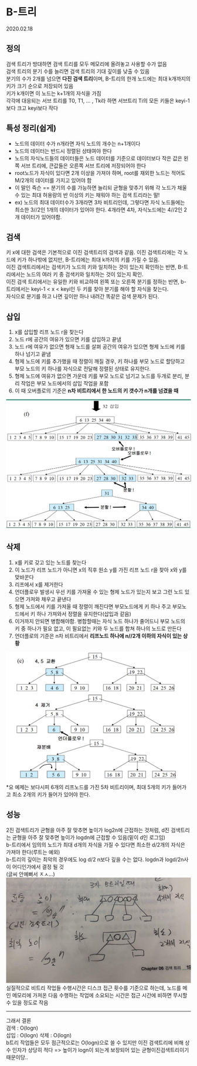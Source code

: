 # B-트리 

2020.02.18

## 정의
 검색 트리가 방대하면 검색 트리를 모두 메모리에 올려놓고 사용할 수가 없음  
 검색 트리의 분기 수를 늘리면 검색 트리의 기대 깊이를 낮출 수 있음  
 분기의 수가 2개를 넘으면 **다진 검색 트리**이며, B-트리의 한개 노드에는 최대 k개까지의 키가 크기 순으로 저장되어 있음  
 키가 k개이면 이 노드는 k+1개의 자식을 가짐  
 각각에 대응되는 서브 트리를 T0, T1, ... , Tk라 하면 서브트리 Ti의 모든 키들은 keyi-1보다 크고 keyi보다 작다  

## 특성 정리(쉽게)
- 노드의 데이터 수가 n개라면 자식 노드의 개수는 n+1개이다
- 노드의 데이터는 반드시 정렬된 상태여야 한다
- 노드의 자식노드들의 데이터들은 노드 데이터를 기준으로 데이터보다 작은 값은 왼쪽 서브 트리에, 큰값들은 오른쪽 서브 트리에 저장되어야 한다
- root노드가 자식이 있다면 2개 이상을 가져야 하며, root를 재외한 노드는 적어도 M/2개의 데이터를 가지고 있어야 함
- 이 말인 즉슨 == 분기의 수를 가능하면 늘리되 균형을 맞추기 위해 각 노드가 채울 수 있는 최대 허용량의 반 이상의 키는 채워야 하는 검색 트리라는 말!
- ex) 노드의 최대 데이터수가 3개라면 3차 비트리인데, 그렇다면 자식 노드들에는 최소한 3//2인 1개의 데이터가 있어야 한다. 4개라면 4차, 자식노드에는 4//2인 2개 데이터가 있어야함.

 ## 검색
 키 x에 대한 검색은 기본적으로 이진 검색트리의 검색과 같음. 이진 검색트리에는 각 노드에 키가 하나밖에 없지만, B-트리에는 최대 k까지의 키를 가질 수 있음.  
 이진 검색트리에서는 검색키가 노드의 키와 일치하는 것이 있는지 확인하는 반면, B-트리에서는 노드의 여러 키 중 검색키와 일치하는 것이 있는지 확인.  
 이진 검색 트리에서는 유일한 키와 비교하여 왼쪽 또는 오른쪽 분기를 정하는 반면, b-트리에서는 keyi-1 < x < keyi인 두 키를 찾아 분기를 해야 할 자식을 찾는다.  
 자식으로 분기를 하고 나면 깊이만 하나 내려간 똑같은 검색 문제가 된다.  

 ## 삽입
 1. x를 삽입할 리프 노드 r을 찾는다
 2. 노드 r에 공간의 여유가 있으면 키를 삽입하고 끝냄
 3. 노드 r에 여유가 없으면 형재 노드를 살펴 공간의 여유가 있으면 형제 노드에 키를 하나 넘기고 끝냄
 4. 형제 노드에 키를 추가했을 때 정렬이 깨질 경우, 키 하나를 부모 노드로 할당하고 부모 노드의 키 하나를 자식으로 전달해 정렬된 상태로 유지한다.   
 5. 형제 노드에 여유가 없으면 가운데 키를 부모 노드로 넘기고 노드를 두개로 분리, 분리 작업은 부모 노드에서의 삽입 작업을 포함
 6. 이 때 오버플로의 기준은 **n차 비트리에서 한 노드의 키 갯수가 n개를 넘겼을 때**

![비트리](../img/btree1.png)

## 삭제
1. x를 키로 갖고 있는 노드를 찾는다
2. 이 노드가 리프 노드가 아니면 x의 직후 원소 y를 가진 리프 노드 r을 찾아 x와 y를 맞바꾼다
3. 리프에서 x를 제거한다
4. 언더플로우 발생시 우선 키를 가져올 수 있는 형제 노드가 있는지 보고 그런 노드 있으면 가져와 채우고 끝낸다
5. 형제 노드에서 키를 가져올 때 정렬이 깨진다면 부모노드에게 키 하나 주고 부모노드에서 키 하나 가져와서 정렬을 유지한다(삽입과 같음)
6. 이거까지 안되면 병합해야함. 병합할때는 자식 노드 하나가 줄어드니 부모 노드의 키 중 하나가 필요 없고, 이 필요없는 키와 두 노드를 합쳐 하나의 노드로 만든다
7. 언더플로의 기준은 n차 비트리에서 **리프노드 하나에 n//2개 이하의 자식이 있는 상황**

![비트리](../img/btree2.png)  
*요 예제는 보다시피 6개의 리프노드를 가진 5차 비트리이며, 최대 5개의 키가 들어가고 최소 2개의 키가 들어가 있어야 한다.

## 성능
2진 검색트리가 균형을 아주 잘 맞추면 높이가 log2n에 근접하는 것처럼, d진 검색트리는 균형을 아주 잘 맞추면 높이가 logdn에 근접할 수 있음(밑이 d인 로그임)  
b-트리에서 임의의 노드가 최대 d개의 자식을 가질 수 있다면 최소한 d/2개의 자식은 가져야 한다(루트는 예외)  
b-트리의 깊이는 최악의 경우에도 log d/2 n보다 깊을 수는 없다. logdn과 logd/2n사이 어디인가에서 결정 될 것  
(글씨 안예뻐서 ㅈㅅ...)
![비트리](../img/btree3.jpg)  
실질적으로 비트리 작업들 수행시간은 디스크 접근 횟수를 기준으로 하는데, 노드를 메인 메모리에 가져온 다음 수행하는 작업에 소요되는 시간은 접근 시간에 비하면 무시할 수 있을 정도로 작음

---
그래서 결론  
검색 : O(logn)  
삽입 : O(logn)
삭제 : O(logn)  
b트리 작업들은 모두 점근적으로는 O(logn)으로 쓸 수 있지만 이진 검색트리에 비해 상수 인자가 상당히 적다 => 높이가 logn이 되는게 보장되어 있는 균형이진검색트리이기 때문이당..
